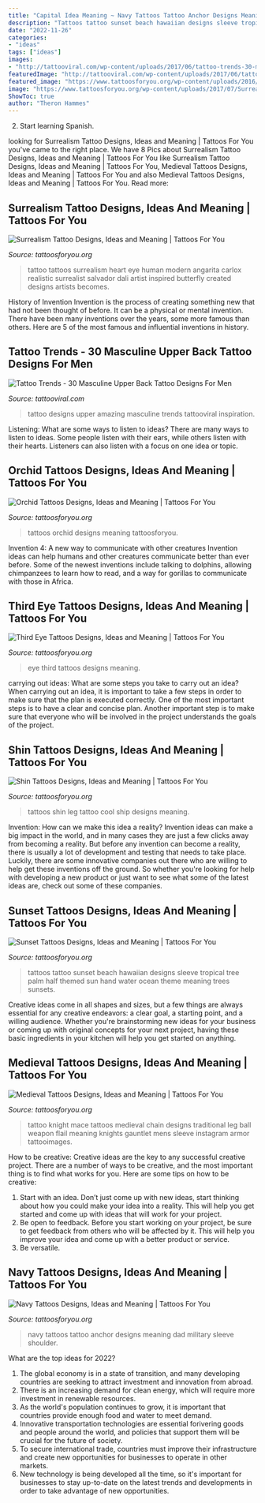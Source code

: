 ```yaml
---
title: "Capital Idea Meaning ~ Navy Tattoos Tattoo Anchor Designs Meaning Dad Military Sleeve Shoulder"
description: "Tattoos tattoo sunset beach hawaiian designs sleeve tropical tree palm half themed sun hand water ocean theme meaning trees sunsets"
date: "2022-11-26"
categories:
- "ideas"
tags: ["ideas"]
images:
- "http://tattooviral.com/wp-content/uploads/2017/06/tattoo-trends-30-masculine-upper-back-tattoo-designs-for-men-amazing-tattoo-ideas.jpg"
featuredImage: "http://tattooviral.com/wp-content/uploads/2017/06/tattoo-trends-30-masculine-upper-back-tattoo-designs-for-men-amazing-tattoo-ideas.jpg"
featured_image: "https://www.tattoosforyou.org/wp-content/uploads/2016/03/Sunset-Tattoos-Pictures.jpg"
image: "https://www.tattoosforyou.org/wp-content/uploads/2017/07/Surrealism-Tattoo-Artists.jpg"
ShowToc: true
author: "Theron Hammes"
---
```



2) Start learning Spanish.

	

		
looking for Surrealism Tattoo Designs, Ideas and Meaning | Tattoos For You you've came to the right place. We have 8 Pics about Surrealism Tattoo Designs, Ideas and Meaning | Tattoos For You like Surrealism Tattoo Designs, Ideas and Meaning | Tattoos For You, Medieval Tattoos Designs, Ideas and Meaning | Tattoos For You and also Medieval Tattoos Designs, Ideas and Meaning | Tattoos For You. Read more:
		
    
## Surrealism Tattoo Designs, Ideas And Meaning | Tattoos For You

<img loading=lazy src="https://www.tattoosforyou.org/wp-content/uploads/2017/07/Surrealism-Tattoo-Artists.jpg" onerror="this.onerror=null;this.src='https://tse1.mm.bing.net/th?id=OIP.kF4Na5RLHR6ukAJZCQ9xxgHaKP&amp;pid=15.1';" alt="Surrealism Tattoo Designs, Ideas and Meaning | Tattoos For You">

_Source: tattoosforyou.org_

>tattoo tattoos surrealism heart eye human modern angarita carlox realistic surrealist salvador dali artist inspired butterfly created designs artists becomes. 

	

History of Invention
Invention is the process of creating something new that had not been thought of before. It can be a physical or mental invention. There have been many inventions over the years, some more famous than others. Here are 5 of the most famous and influential inventions in history.

    
## Tattoo Trends - 30 Masculine Upper Back Tattoo Designs For Men

<img loading=lazy src="http://tattooviral.com/wp-content/uploads/2017/06/tattoo-trends-30-masculine-upper-back-tattoo-designs-for-men-amazing-tattoo-ideas.jpg" onerror="this.onerror=null;this.src='https://tse2.mm.bing.net/th?id=OIP.xElvdyIC-lmgs15bvayZWQHaLH&amp;pid=15.1';" alt="Tattoo Trends - 30 Masculine Upper Back Tattoo Designs For Men">

_Source: tattooviral.com_

>tattoo designs upper amazing masculine trends tattooviral inspiration. 

	

Listening: What are some ways to listen to ideas?
There are many ways to listen to ideas. Some people listen with their ears, while others listen with their hearts. Listeners can also listen with a focus on one idea or topic.

    
## Orchid Tattoos Designs, Ideas And Meaning | Tattoos For You

<img loading=lazy src="http://www.tattoosforyou.org/wp-content/uploads/2013/10/Orchid-Tattoos-Designs.jpg" onerror="this.onerror=null;this.src='https://tse3.mm.bing.net/th?id=OIP.Y_rieXaXT3c1fOdZGpEnvAHaLJ&amp;pid=15.1';" alt="Orchid Tattoos Designs, Ideas and Meaning | Tattoos For You">

_Source: tattoosforyou.org_

>tattoos orchid designs meaning tattoosforyou. 

	

Invention 4: A new way to communicate with other creatures
Invention ideas can help humans and other creatures communicate better than ever before. Some of the newest inventions include talking to dolphins, allowing chimpanzees to learn how to read, and a way for gorillas to communicate with those in Africa.

    
## Third Eye Tattoos Designs, Ideas And Meaning | Tattoos For You

<img loading=lazy src="https://www.tattoosforyou.org/wp-content/uploads/2016/08/Third-Eye-Tattoos-for-Men.jpg" onerror="this.onerror=null;this.src='https://tse1.mm.bing.net/th?id=OIP.z1n8DqxwDqNgEJeWdqI_4gHaJ4&amp;pid=15.1';" alt="Third Eye Tattoos Designs, Ideas and Meaning | Tattoos For You">

_Source: tattoosforyou.org_

>eye third tattoos designs meaning. 

	

carrying out ideas: What are some steps you take to carry out an idea?
When carrying out an idea, it is important to take a few steps in order to make sure that the plan is executed correctly. One of the most important steps is to have a clear and concise plan. Another important step is to make sure that everyone who will be involved in the project understands the goals of the project.

    
## Shin Tattoos Designs, Ideas And Meaning | Tattoos For You

<img loading=lazy src="https://www.tattoosforyou.org/wp-content/uploads/2016/03/Shin-Tattoos-Images.jpg" onerror="this.onerror=null;this.src='https://tse3.mm.bing.net/th?id=OIP.-tX2WOlwIS5Jbfw2EbcXjgHaLQ&amp;pid=15.1';" alt="Shin Tattoos Designs, Ideas and Meaning | Tattoos For You">

_Source: tattoosforyou.org_

>tattoos shin leg tattoo cool ship designs meaning. 

	

Invention: How can we make this idea a reality?
Invention ideas can make a big impact in the world, and in many cases they are just a few clicks away from becoming a reality. 
But before any invention can become a reality, there is usually a lot of development and testing that needs to take place. 
Luckily, there are some innovative companies out there who are willing to help get these inventions off the ground. 
 So whether you're looking for help with developing a new product or just want to see what some of the latest ideas are, check out some of these companies.

    
## Sunset Tattoos Designs, Ideas And Meaning | Tattoos For You

<img loading=lazy src="https://www.tattoosforyou.org/wp-content/uploads/2016/03/Sunset-Tattoos-Pictures.jpg" onerror="this.onerror=null;this.src='https://tse4.mm.bing.net/th?id=OIP.nk0Va-fBOQ1wvprVVHkgggHaJ6&amp;pid=15.1';" alt="Sunset Tattoos Designs, Ideas and Meaning | Tattoos For You">

_Source: tattoosforyou.org_

>tattoos tattoo sunset beach hawaiian designs sleeve tropical tree palm half themed sun hand water ocean theme meaning trees sunsets. 

	

Creative ideas come in all shapes and sizes, but a few things are always essential for any creative endeavors: a clear goal, a starting point, and a willing audience. Whether you're brainstorming new ideas for your business or coming up with original concepts for your next project, having these basic ingredients in your kitchen will help you get started on anything.

    
## Medieval Tattoos Designs, Ideas And Meaning | Tattoos For You

<img loading=lazy src="https://www.tattoosforyou.org/wp-content/uploads/2016/03/Traditional-Medieval-Tattoos.jpg" onerror="this.onerror=null;this.src='https://tse2.mm.bing.net/th?id=OIP.TWsfaa-8YG0RqPDFkEr7NAHaHa&amp;pid=15.1';" alt="Medieval Tattoos Designs, Ideas and Meaning | Tattoos For You">

_Source: tattoosforyou.org_

>tattoo knight mace tattoos medieval chain designs traditional leg ball weapon flail meaning knights gauntlet mens sleeve instagram armor tattooimages. 

	

How to be creative:
Creative ideas are the key to any successful creative project. There are a number of ways to be creative, and the most important thing is to find what works for you. Here are some tips on how to be creative: 
1. Start with an idea. Don’t just come up with new ideas, start thinking about how you could make your idea into a reality. This will help you get started and come up with ideas that will work for your project. 
2. Be open to feedback. Before you start working on your project, be sure to get feedback from others who will be affected by it. This will help you improve your idea and come up with a better product or service. 
3. Be versatile.

    
## Navy Tattoos Designs, Ideas And Meaning | Tattoos For You

<img loading=lazy src="http://www.tattoosforyou.org/wp-content/uploads/2013/10/US-Navy-Anchor-Tattoos.jpg" onerror="this.onerror=null;this.src='https://tse1.mm.bing.net/th?id=OIP.DWlt7yL9Q1ZripEoFWnlTgHaJ4&amp;pid=15.1';" alt="Navy Tattoos Designs, Ideas and Meaning | Tattoos For You">

_Source: tattoosforyou.org_

>navy tattoos tattoo anchor designs meaning dad military sleeve shoulder. 

	

What are the top ideas for 2022?
1. The global economy is in a state of transition, and many developing countries are seeking to attract investment and innovation from abroad.
2. There is an increasing demand for clean energy, which will require more investment in renewable resources.
3. As the world's population continues to grow, it is important that countries provide enough food and water to meet demand.
4. Innovative transportation technologies are essential forivering goods and people around the world, and policies that support them will be crucial for the future of society.
5. To secure international trade, countries must improve their infrastructure and create new opportunities for businesses to operate in other markets.
6. New technology is being developed all the time, so it's important for businesses to stay up-to-date on the latest trends and developments in order to take advantage of new opportunities.

